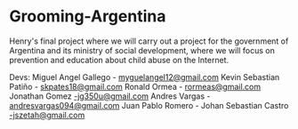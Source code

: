 # Grooming-Argentina
Henry's final project where we will carry out a project for the government of Argentina and its ministry of social development, where we will focus on prevention and education about child abuse on the Internet.

Devs:
Miguel Angel Gallego - myguelangel12@gmail.com
Kevin Sebastian Patiño - skpates18@gmail.com
Ronald Ormea - rormeas@gmail.com
Jonathan Gomez -jg350u@gmail.com
Andres Vargas - andresvargas094@gmail.com
Juan Pablo Romero -
Johan Sebastian Castro -jszetah@gmail.com
